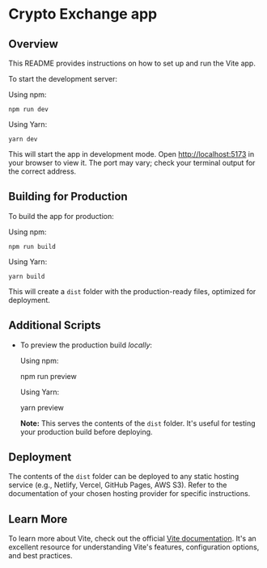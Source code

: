 # Crypto Exchange app

## Overview

This README provides instructions on how to set up and run the Vite app.

To start the development server:

Using npm:

    npm run dev

Using Yarn:

    yarn dev

This will start the app in development mode.  Open [http://localhost:5173](http://localhost:5173) in your browser to view it.  The port may vary; check your terminal output for the correct address.

## Building for Production

To build the app for production:

Using npm:

    npm run build

Using Yarn:

    yarn build


This will create a `dist` folder with the production-ready files, optimized for deployment.

## Additional Scripts

-   To preview the production build *locally*:

    Using npm:

    npm run preview

    Using Yarn:

    yarn preview

    **Note:** This serves the contents of the `dist` folder. It's useful for testing your production build before deploying.

## Deployment

The contents of the `dist` folder can be deployed to any static hosting service (e.g., Netlify, Vercel, GitHub Pages, AWS S3).  Refer to the documentation of your chosen hosting provider for specific instructions.

## Learn More

To learn more about Vite, check out the official [Vite documentation](https://vitejs.dev/).  It's an excellent resource for understanding Vite's features, configuration options, and best practices.
